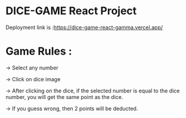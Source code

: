 
# DICE-GAME React Project

Deployment link is :https://dice-game-react-gamma.vercel.app/

# Game Rules :
-> Select any number

-> Click on dice image

-> After clicking on the dice, if the selected number is equal to the dice number, you will get the same point as the dice.

-> If you guess wrong, then 2 points will be deducted.





